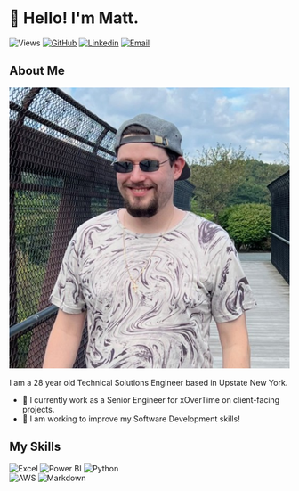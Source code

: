 # 👋 Hello! I'm Matt.

<!--- Profile Badges --->
![Views](https://komarev.com/ghpvc/?username=matt-yale&label=Views "Profile Views")
[![GitHub](https://img.shields.io/badge/GitHub-matt--yale-0d74e7?logo=github "@matt-yale | GitHub")](https://github.com/matt-yale)
[![Linkedin](https://img.shields.io/badge/Linkedin-Matthew_Yale-0d74e7 "Matthew Yale | Linkedin")](https://www.linkedin.com/in/matthew-yale/)
[![Email](https://img.shields.io/badge/Gmail-mattcyale@gmail.com-0d74e7?logo=gmail "Email Me!")](mailto:mattcyale@gmail.com)

## About Me

![Matthew Yale](docs/me.jpg "Matthew Yale")

I am a 28 year old Technical Solutions Engineer based in Upstate New York.

- 🔭 I currently work as a Senior Engineer for xOverTime on client-facing projects.
- 🌱 I am working to improve my Software Development skills!

## My Skills

<!--- Skills Badges --->
![Excel](https://a11ybadges.com/badge?logo=microsoftexcel "Microsoft Excel")
![Power BI](https://a11ybadges.com/badge?logo=powerbi "Power BI")
![Python](https://a11ybadges.com/badge?logo=python "Python")  
![AWS](https://a11ybadges.com/badge?logo=amazonaws "AWS")
![Markdown](https://a11ybadges.com/badge?logo=markdown "Markdown")